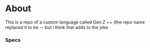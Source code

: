 # About
This is a repo of a custom language called Gen Z ++
(the repo name replaced it to be -- but i  think that adds to the joke

### Specs
